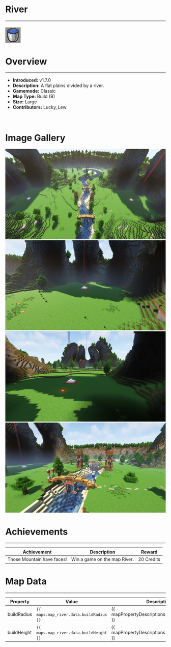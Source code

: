 # River

---

#### ![rivericon](../assets/icons/river-icon.jpg)

# Overview

---

- **Introduced:** v1.7.0
- **Description:** A flat plains divided by a river.
- **Gamemode:** Classic
- **Map Type:** Build (B)
- **Size:** Large
- **Contributors:** Lucky_Lew

<br />

# Image Gallery

![River - Overview](../assets/maps/river/river-overview.jpg)
![River - Beacon1](../assets/maps/river/river-beacon.jpg)
![River - Beacon2](../assets/maps/river/river-back_beacon.jpg)
![River - Middle](../assets/maps/river/river-middle.jpg)

# Achievements

---

| Achievement                | Description                  | Reward     |
| -------------------------- | ---------------------------- | ---------- |
| Those Mountain have faces! | Win a game on the map River. | 20 Credits |

# Map Data

---

| Property    | Value                                   | Description                                       |
| ----------- | --------------------------------------- | ------------------------------------------------- |
| buildRadius | `{{ maps.map_river.data.buildRadius }}` | {{ mapPropertyDescriptions.buildRadius.classic }} |
| buildHeight | `{{ maps.map_river.data.buildHeight }}` | {{ mapPropertyDescriptions.buildHeight.classic }} |
